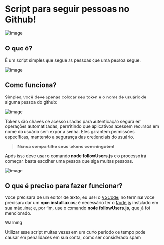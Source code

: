 # Script para seguir pessoas no Github!

![image](https://github.com/EvS444/botFollowersGithub/assets/63565495/2cfab579-72f7-4e59-9b74-97eb72a2c00b)

## O que é?

É um script simples que segue as pessoas que uma pessoa segue.

![image](https://github.com/EvS444/botFollowersGithub/assets/63565495/c74a0546-a2f3-40b4-946f-baed9054c680)

## Como funciona?

Simples, você deve apenas colocar seu token e o nome de usuário de alguma pessoa do github:

![image](https://github.com/EvS444/botFollowersGithub/assets/63565495/2701884c-0bf3-4b8e-ba6d-87efca6fa838)

Tokens são chaves de acesso usadas para autenticação segura em operações automatizadas, permitindo que aplicativos acessem recursos em nome do usuário sem expor a senha. Eles garantem permissões específicas, mantendo a segurança das credenciais do usuário.
> **Nunca compartilhe seus tokens com ninguém!**

Após isso deve usar o comando **node followUsers.js** e o processo irá começar, basta escolher uma pessoa que siga muitas pessoas.

![image](https://github.com/EvS444/botFollowersGithub/assets/63565495/f727cc85-bd72-46f2-af7e-6437c43c6f91)

## O que é preciso para fazer funcionar?

Você precisará de um editor de texto, eu usei o [VSCode](https://code.visualstudio.com); no terminal você precisará dar um **npm install axios**; é necessário ter o [Node.js](https://nodejs.org/en) instalado em sua máquina; e, por fim, use o comando **node followUsers.js**, que já foi mencionado.

> [!WARNING]
> Utilizar esse script muitas vezes em um curto período de tempo pode causar em penalidades em sua conta, como ser considerado spam.
